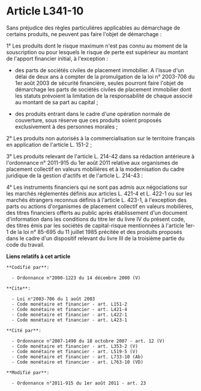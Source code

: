 # Article L341-10

Sans préjudice des règles particulières applicables au démarchage de certains produits, ne peuvent pas faire l'objet de
démarchage : 

1° Les produits dont le risque maximum n'est pas connu au moment de la souscription ou pour lesquels le risque de perte est
supérieur au montant de l'apport financier initial, à l'exception :

- des parts de sociétés civiles de placement immobilier. A l'issue d'un délai de deux ans à compter de la promulgation de la
loi n° 2003-706 du 1er août 2003 de sécurité financière, seules pourront faire l'objet de démarchage les parts de sociétés
civiles de placement immobilier dont les statuts prévoient la limitation de la responsabilité de chaque associé au montant de
sa part au capital ;

- des produits entrant dans le cadre d'une opération normale de couverture, sous réserve que ces produits soient proposés
exclusivement à des personnes morales ; 

2° Les produits non autorisés à la commercialisation sur le territoire français en application de l'article L. 151-2 ; 

3° Les produits relevant de l'article L. 214-42 dans sa rédaction antérieure à l'ordonnance n° 2011-915 du 1er août 2011
relative aux organismes de placement collectif en valeurs mobilières et à la modernisation du cadre juridique de la gestion
d'actifs et de l'article L. 214-43 : 

4° Les instruments financiers qui ne sont pas admis aux négociations sur les marchés réglementés définis aux articles L.
421-4 et L. 422-1 ou sur les marchés étrangers reconnus définis à l'article L. 423-1, à l'exception des parts ou actions
d'organismes de placement collectif en valeurs mobilières, des titres financiers offerts au public après établissement d'un
document d'information dans les conditions du titre Ier du livre IV du présent code, des titres émis par les sociétés de
capital-risque mentionnées à l'article 1er-1 de la loi n° 85-695 du 11 juillet 1985 précitée et des produits proposés dans le
cadre d'un dispositif relevant du livre III de la troisième partie du code du travail.

**Liens relatifs à cet article**

	**Codifié par**:

	  - Ordonnance n°2000-1223 du 14 décembre 2000 (V)

	**Cite**:

	  - Loi n°2003-706 du 1 août 2003
	  - Code monétaire et financier - art. L151-2
	  - Code monétaire et financier - art. L421-4
	  - Code monétaire et financier - art. L422-1
	  - Code monétaire et financier - art. L423-1

	**Cité par**:

	  - Ordonnance n°2007-1490 du 18 octobre 2007 - art. 12 (V)
	  - Code monétaire et financier - art. L353-2 (V)
	  - Code monétaire et financier - art. L519-5 (V)
	  - Code monétaire et financier - art. L733-10 (Ab)
	  - Code monétaire et financier - art. L763-10 (VD)

	**Modifié par**:

	  - Ordonnance n°2011-915 du 1er août 2011 - art. 23
